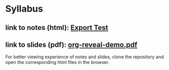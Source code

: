 # Syllabus

## link to notes (html): [Export Test](./notes/html-export-test.md)

## link to slides (pdf): [org-reveal-demo.pdf](./slides/org-reveal-demo.pdf)

For better viewing experience of notes and slides, clone the repository and open the corresponding html files in the browser.
